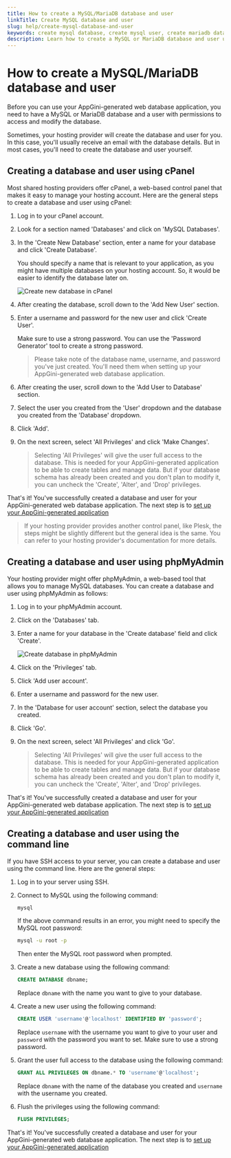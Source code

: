 ```yaml
---
title: How to create a MySQL/MariaDB database and user
linkTitle: Create MySQL database and user
slug: help/create-mysql-database-and-user
keywords: create mysql database, create mysql user, create mariadb database, create mariadb user, cpanel, phpmyadmin, command line
description: Learn how to create a MySQL or MariaDB database and user using cPanel, phpMyAdmin, or the command line.
---
```


# How to create a MySQL/MariaDB database and user

Before you can use your AppGini-generated web database application,
you need to have a MySQL or MariaDB database and a user with
permissions to access and modify the database.

Sometimes, your hosting provider will create the database and user for you.
In this case, you'll usually receive an email with the database details. But
in most cases, you'll need to create the database and user yourself.

## Creating a database and user using cPanel

Most shared hosting providers offer cPanel, a web-based control panel that
makes it easy to manage your hosting account. Here are the general steps to
create a database and user using cPanel:

1. Log in to your cPanel account.

2. Look for a section named 'Databases' and click on 'MySQL Databases'.

3. In the 'Create New Database' section, enter a name for your database and click 'Create Database'.
   
   You should specify a name that is relevant to your application, as you might have multiple databases
   on your hosting account. So, it would be easier to identify the database later on.

   ![Create new database in cPanel](https://cdn.bigprof.com/images/cpanel-create-database.jpeg "Create new database in cPanel")

4. After creating the database, scroll down to the 'Add New User' section.

5. Enter a username and password for the new user and click 'Create User'.
   
   Make sure to use a strong password. You can use the 'Password Generator' tool to create a strong password.

   > Please take note of the database name, username, and password you've just created. You'll need them
   when setting up your AppGini-generated web database application.

6. After creating the user, scroll down to the 'Add User to Database' section.

7. Select the user you created from the 'User' dropdown and the database you created from the 'Database' dropdown.

8. Click 'Add'.

9. On the next screen, select 'All Privileges' and click 'Make Changes'.

   > Selecting 'All Privileges' will give the user full access to the database. This is
   needed for your AppGini-generated application to be able to create tables and manage data.
   But if your database schema has already been created and you don't plan to modify it,
   you can uncheck the 'Create', 'Alter', and 'Drop' privileges.

That's it! You've successfully created a database and user for your AppGini-generated web database application.
The next step is to [set up your AppGini-generated application](working-with-generated-web-database-application/setup.md)

> If your hosting provider provides another control panel, like Plesk, the steps might be slightly different
> but the general idea is the same. You can refer to your hosting provider's documentation for more details.

## Creating a database and user using phpMyAdmin

Your hosting provider might offer phpMyAdmin, a web-based tool that allows you to manage MySQL databases.
You can create a database and user using phpMyAdmin as follows:

1. Log in to your phpMyAdmin account.
2. Click on the 'Databases' tab.
3. Enter a name for your database in the 'Create database' field and click 'Create'.

   ![Create database in phpMyAdmin](https://cdn.bigprof.com/images/phpmyadmin-new-database.png "Create database in phpMyAdmin")

4. Click on the 'Privileges' tab.
5. Click 'Add user account'.
6. Enter a username and password for the new user.
7. In the 'Database for user account' section, select the database you created.
8. Click 'Go'.
9. On the next screen, select 'All Privileges' and click 'Go'.

   > Selecting 'All Privileges' will give the user full access to the database. This is
   needed for your AppGini-generated application to be able to create tables and manage data.
   But if your database schema has already been created and you don't plan to modify it,
   you can uncheck the 'Create', 'Alter', and 'Drop' privileges.

That's it! You've successfully created a database and user for your AppGini-generated web database application.
The next step is to [set up your AppGini-generated application](working-with-generated-web-database-application/setup.md)

## Creating a database and user using the command line

If you have SSH access to your server, you can create a database and user using the command line.
Here are the general steps:

1. Log in to your server using SSH.

2. Connect to MySQL using the following command:

   ```bash
   mysql
   ```

   If the above command results in an error, you might need to specify the MySQL root password:

   ```bash
   mysql -u root -p
   ```

   Then enter the MySQL root password when prompted.

3. Create a new database using the following command:

   ```sql
   CREATE DATABASE dbname;
   ```

   Replace `dbname` with the name you want to give to your database.

4. Create a new user using the following command:

   ```sql
   CREATE USER 'username'@'localhost' IDENTIFIED BY 'password';
   ```

   Replace `username` with the username you want to give to your user and `password` with the password you want to set.
   Make sure to use a strong password.

5. Grant the user full access to the database using the following command:

   ```sql
   GRANT ALL PRIVILEGES ON dbname.* TO 'username'@'localhost';
   ```

   Replace `dbname` with the name of the database you created and `username` with the username you created.

6. Flush the privileges using the following command:

   ```sql
   FLUSH PRIVILEGES;
   ```

That's it! You've successfully created a database and user for your AppGini-generated web database application.
The next step is to [set up your AppGini-generated application](working-with-generated-web-database-application/setup.md)

